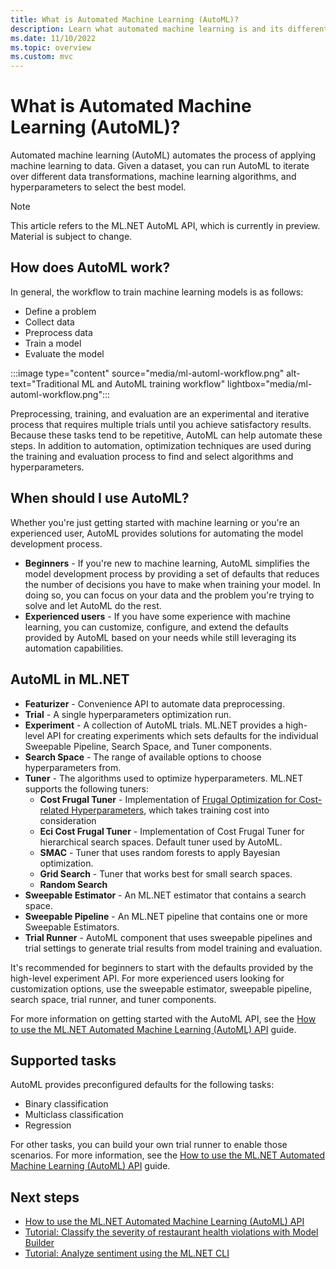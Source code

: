 ```yaml
---
title: What is Automated Machine Learning (AutoML)?
description: Learn what automated machine learning is and its different components in ML.NETs
ms.date: 11/10/2022
ms.topic: overview
ms.custom: mvc
---
```


# What is Automated Machine Learning (AutoML)?

Automated machine learning (AutoML) automates the process of applying machine learning to data. Given a dataset, you can run AutoML to iterate over different data transformations, machine learning algorithms, and hyperparameters to select the best model.

> [!NOTE]
> This article refers to the ML.NET AutoML API, which is currently in preview. Material is subject to change.

## How does AutoML work?

In general, the workflow to train machine learning models is as follows:

- Define a problem
- Collect data
- Preprocess data
- Train a model
- Evaluate the model

:::image type="content" source="media/ml-automl-workflow.png" alt-text="Traditional ML and AutoML training workflow" lightbox="media/ml-automl-workflow.png":::

Preprocessing, training, and evaluation are an experimental and iterative process that requires multiple trials until you achieve satisfactory results. Because these tasks tend to be repetitive, AutoML can help automate these steps. In addition to automation, optimization techniques are used during the training and evaluation process to find and select algorithms and hyperparameters.

## When should I use AutoML?

Whether you're just getting started with machine learning or you're an experienced user, AutoML provides solutions for automating the model development process.

- **Beginners** - If you're new to machine learning, AutoML simplifies the model development process by providing a set of defaults that reduces the number of decisions you have to make when training your model. In doing so, you can focus on your data and the problem you're trying to solve and let AutoML do the rest.
- **Experienced users** - If you have some experience with machine learning, you can customize, configure, and extend the defaults provided by AutoML based on your needs while still leveraging its automation capabilities.

## AutoML in ML.NET

- **Featurizer** - Convenience API to automate data preprocessing.
- **Trial** - A single hyperparameters optimization run.
- **Experiment** - A collection of AutoML trials. ML.NET provides a high-level API for creating experiments which sets defaults for the individual Sweepable Pipeline, Search Space, and Tuner components.
- **Search Space** - The range of available options to choose hyperparameters from.
- **Tuner** - The algorithms used to optimize hyperparameters. ML.NET supports the following tuners:
  - **Cost Frugal Tuner** - Implementation of [Frugal Optimization for Cost-related Hyperparameters](https://arxiv.org/abs/2005.01571), which takes training cost into consideration
  - **Eci Cost Frugal Tuner** - Implementation of Cost Frugal Tuner for hierarchical search spaces. Default tuner used by AutoML.
  - **SMAC** - Tuner that uses random forests to apply Bayesian optimization.
  - **Grid Search** - Tuner that works best for small search spaces.
  - **Random Search**
- **Sweepable Estimator** - An ML.NET estimator that contains a search space.
- **Sweepable Pipeline** - An ML.NET pipeline that contains one or more Sweepable Estimators.
- **Trial Runner** - AutoML component that uses sweepable pipelines and trial settings to generate trial results from model training and evaluation.

It's recommended for beginners to start with the defaults provided by the high-level experiment API. For more experienced users looking for customization options, use the sweepable estimator, sweepable pipeline, search space, trial runner, and tuner components.

For more information on getting started with the AutoML API, see the [How to use the ML.NET Automated Machine Learning (AutoML) API](how-to-guides/how-to-use-the-automl-api.md) guide.

## Supported tasks

AutoML provides preconfigured defaults for the following tasks:

- Binary classification
- Multiclass classification
- Regression

For other tasks, you can build your own trial runner to enable those scenarios. For more information, see the [How to use the ML.NET Automated Machine Learning (AutoML) API](how-to-guides/how-to-use-the-automl-api.md) guide.

## Next steps

- [How to use the ML.NET Automated Machine Learning (AutoML) API](how-to-guides/how-to-use-the-automl-api.md)
- [Tutorial: Classify the severity of restaurant health violations with Model Builder](tutorials/health-violation-classification-model-builder.md)
- [Tutorial: Analyze sentiment using the ML.NET CLI](tutorials/sentiment-analysis-cli.md)
